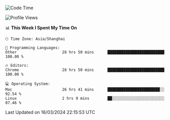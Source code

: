 <!--START_SECTION:waka-->
![Code Time](http://img.shields.io/badge/Code%20Time-2%2C043%20hrs%2031%20mins-blue)

![Profile Views](http://img.shields.io/badge/Profile%20Views-3-blue)

📊 **This Week I Spent My Time On** 

```text
🕑︎ Time Zone: Asia/Shanghai

💬 Programming Languages: 
Other                    28 hrs 50 mins      █████████████████████████   100.00 % 

🔥 Editors: 
Chrome                   28 hrs 50 mins      █████████████████████████   100.00 % 

💻 Operating System: 
Mac                      26 hrs 41 mins      ███████████████████████░░   92.54 % 
Linux                    2 hrs 9 mins        ██░░░░░░░░░░░░░░░░░░░░░░░   07.46 % 
```


 Last Updated on 16/03/2024 22:15:53 UTC
<!--END_SECTION:waka-->